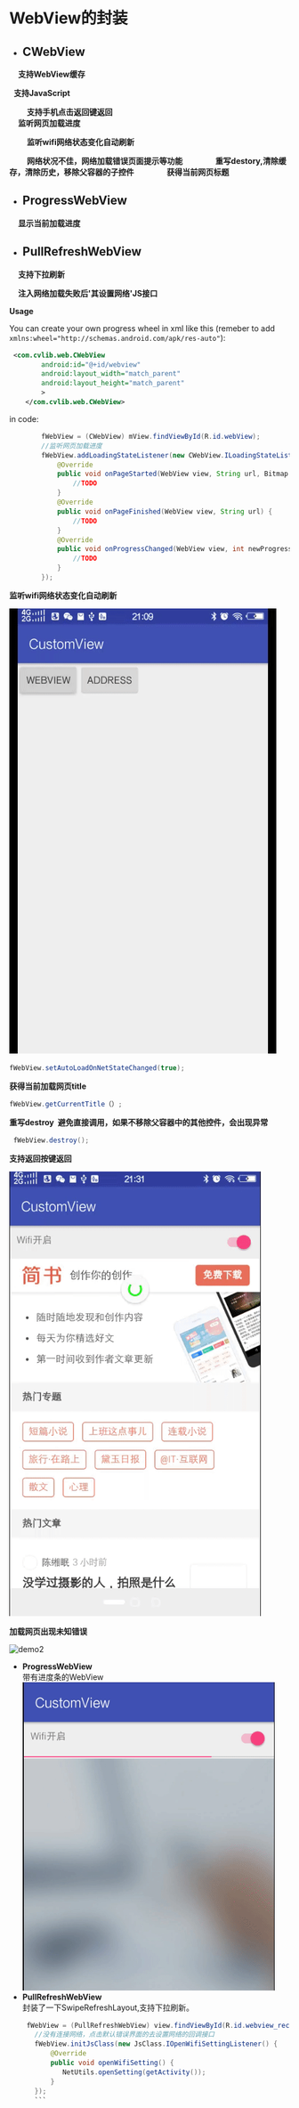# WebView的封装


* ## CWebView  
         **支持WebView缓存**  
    
         **支持JavaScript**  
    
         **支持手机点击返回键返回**  
    
         **监听网页加载进度**  
    
         **监听wifi网络状态变化自动刷新**  
    
         **网络状况不佳，网络加载错误页面提示等功能**  
    
         **重写destory,清除缓存，清除历史，移除父容器的子控件**  
    
         **获得当前网页标题**  
    
    
* ## ProgressWebView  
         **显示当前加载进度**  
    
* ## PullRefreshWebView  

         **支持下拉刷新**  
    
         **注入网络加载失败后'其设置网络'JS接口**  
    
    
 **Usage**

You can create your own progress wheel in xml like this (remeber to add ```xmlns:wheel="http://schemas.android.com/apk/res-auto"```):

```xml
 <com.cvlib.web.CWebView
        android:id="@+id/webview"
        android:layout_width="match_parent"
        android:layout_height="match_parent"
        >
    </com.cvlib.web.CWebView>
```

in code:

```Java
        fWebView = (CWebView) mView.findViewById(R.id.webView);
        //监听网页加载进度
        fWebView.addLoadingStateListener(new CWebView.ILoadingStateListener() {
            @Override
            public void onPageStarted(WebView view, String url, Bitmap favicon) {
                //TODO
            }
            @Override
            public void onPageFinished(WebView view, String url) {
                //TODO
            }
            @Override
            public void onProgressChanged(WebView view, int newProgress) {
                //TODO
            }
        });
```
**监听wifi网络状态变化自动刷新**

![demo1](https://raw.githubusercontent.com/Callanna/CustomView/master/art/demo1.gif)

```Java
fWebView.setAutoLoadOnNetStateChanged(true);
```

**获得当前加载网页title**  
 
```Java
fWebView.getCurrentTitle（）;
```

**重写destroy  避免直接调用，如果不移除父容器中的其他控件，会出现异常**  
```Java
 fWebView.destroy();
 ```
**支持返回按键返回**  

 ![demo4](https://raw.githubusercontent.com/Callanna/CustomView/master/art/demo4.gif)  
 
**加载网页出现未知错误**  

 ![demo2](https://raw.githubusercontent.com/Callanna/CustomView/master/art/demo2.gif)  
 
* **ProgressWebView**   
      带有进度条的WebView
     ![demo3](https://raw.githubusercontent.com/Callanna/CustomView/master/art/demo3.gif)  
* **PullRefreshWebView**  
     封装了一下SwipeRefreshLayout,支持下拉刷新。  
     ```Java
      fWebView = (PullRefreshWebView) view.findViewById(R.id.webview_recipe);
        //没有连接网络，点击默认错误界面的去设置网络的回调接口
        fWebView.initJsClass(new JsClass.IOpenWifiSettingListener() {
            @Override
            public void openWifiSetting() {
               NetUtils.openSetting(getActivity());
            }
        });
        ```
 
  
 


 

